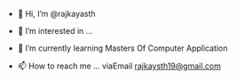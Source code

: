 - 👋 Hi, I’m @rajkayasth
- 👀 I’m interested in ...
- 🌱 I’m currently learning Masters Of Computer Application 

- 📫 How to reach me ... viaEmail rajkaysth19@gmail.com

<!---
rajkayasth/rajkayasth is a ✨ special ✨ repository because its `README.md` (this file) appears on your GitHub profile.
You can click the Preview link to take a look at your changes.
--->
